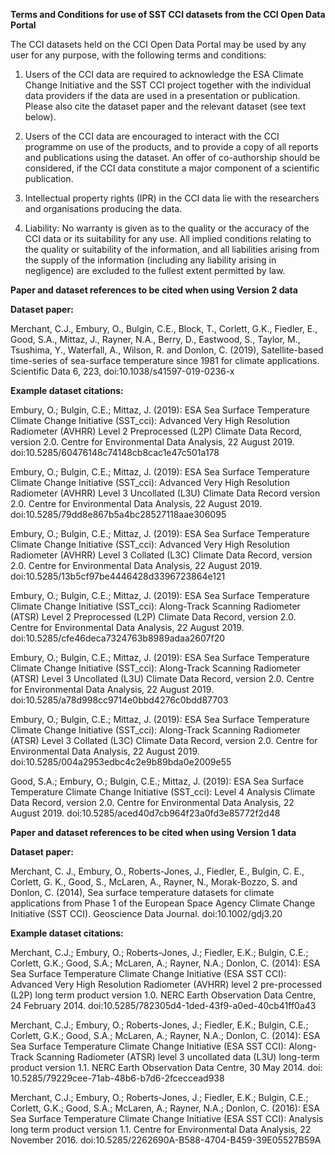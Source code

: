 **Terms and Conditions for use of SST CCI datasets from the CCI Open Data Portal**

The CCI datasets held on the CCI Open Data Portal may be used by any user for any purpose, with the following terms and conditions:

1) Users of the CCI data are required to acknowledge the ESA Climate Change Initiative and the SST CCI project together with the individual data providers if the data are used in a presentation or publication.  Please also cite the dataset paper and the relevant dataset (see text below).

2) Users of the CCI data are encouraged to interact with the CCI programme on use of the products, and to provide a copy of all reports and publications using the dataset. An offer of co-authorship should be considered, if the CCI data constitute a major component of a scientific publication.

3) Intellectual property rights (IPR) in the CCI data lie with the researchers and organisations producing the data.

4) Liability: No warranty is given as to the quality or the accuracy of the CCI data or its suitability for any use. All implied conditions relating to the quality or suitability of the information, and all liabilities arising from the supply of the information (including any liability arising in negligence) are excluded to the fullest extent permitted by law.

**Paper and dataset references to be cited when using Version 2 data**

**Dataset paper:**

Merchant, C.J., Embury, O., Bulgin, C.E., Block, T., Corlett, G.K., Fiedler, E., Good, S.A., Mittaz, J., Rayner, N.A., Berry, D., Eastwood, S., Taylor, M., Tsushima, Y., Waterfall, A., Wilson, R. and Donlon, C. (2019), Satellite-based time-series of sea-surface temperature since 1981 for climate applications. Scientific Data 6, 223, doi:10.1038/s41597-019-0236-x

**Example dataset citations:**

Embury, O.; Bulgin, C.E.; Mittaz, J. (2019): ESA Sea Surface Temperature Climate Change Initiative (SST\_cci): Advanced Very High Resolution Radiometer (AVHRR) Level 2 Preprocessed (L2P) Climate Data Record, version 2.0. Centre for Environmental Data Analysis, 22 August 2019. doi:10.5285/60476148c74148cb8cac1e47c501a178

Embury, O.; Bulgin, C.E.; Mittaz, J. (2019): ESA Sea Surface Temperature Climate Change Initiative (SST\_cci): Advanced Very High Resolution Radiometer (AVHRR) Level 3 Uncollated (L3U) Climate Data Record version 2.0. Centre for Environmental Data Analysis, 22 August 2019. doi:10.5285/79dd8e867b5a4bc28527118aae306095

Embury, O.; Bulgin, C.E.; Mittaz, J. (2019): ESA Sea Surface Temperature Climate Change Initiative (SST\_cci): Advanced Very High Resolution Radiometer (AVHRR) Level 3 Collated (L3C) Climate Data Record, version 2.0. Centre for Environmental Data Analysis, 22 August 2019. doi:10.5285/13b5cf97be4446428d3396723864e121

Embury, O.; Bulgin, C.E.; Mittaz, J. (2019): ESA Sea Surface Temperature Climate Change Initiative (SST\_cci): Along-Track Scanning Radiometer (ATSR) Level 2 Preprocessed (L2P) Climate Data Record, version 2.0. Centre for Environmental Data Analysis, 22 August 2019. doi:10.5285/cfe46deca7324763b8989adaa2607f20

Embury, O.; Bulgin, C.E.; Mittaz, J. (2019): ESA Sea Surface Temperature Climate Change Initiative (SST\_cci): Along-Track Scanning Radiometer (ATSR) Level 3 Uncollated (L3U) Climate Data Record, version 2.0. Centre for Environmental Data Analysis, 22 August 2019. doi:10.5285/a78d998cc9714e0bbd4276c0bdd87703

Embury, O.; Bulgin, C.E.; Mittaz, J. (2019): ESA Sea Surface Temperature Climate Change Initiative (SST\_cci): Along-Track Scanning Radiometer (ATSR) Level 3 Collated (L3C) Climate Data Record, version 2.0. Centre for Environmental Data Analysis, 22 August 2019. doi:10.5285/004a2953edbc4c2e9b89bda0e2009e55

Good, S.A.; Embury, O.; Bulgin, C.E.; Mittaz, J. (2019): ESA Sea Surface Temperature Climate Change Initiative (SST\_cci): Level 4 Analysis Climate Data Record, version 2.0. Centre for Environmental Data Analysis, 22 August 2019. doi:10.5285/aced40d7cb964f23a0fd3e85772f2d48

**Paper and dataset references to be cited when using Version 1 data**

**Dataset paper:**

Merchant, C. J., Embury, O., Roberts-Jones, J., Fiedler, E., Bulgin, C. E., Corlett, G. K., Good, S., McLaren, A., Rayner, N., Morak-Bozzo, S. and Donlon, C. (2014), Sea surface temperature datasets for climate applications from Phase 1 of the European Space Agency Climate Change Initiative (SST CCI). Geoscience Data Journal. doi:10.1002/gdj3.20

**Example dataset citations:**

Merchant, C.J.; Embury, O.; Roberts-Jones, J.; Fiedler, E.K.; Bulgin, C.E.; Corlett, G.K.; Good, S.A.; McLaren, A.; Rayner, N.A.; Donlon, C. (2014): ESA Sea Surface Temperature Climate Change Initiative (ESA SST CCI): Advanced Very High Resolution Radiometer (AVHRR) level 2 pre-processed (L2P) long term product version 1.0. NERC Earth Observation Data Centre, 24 February 2014. doi:10.5285/782305d4-1ded-43f9-a0ed-40cb41ff0a43

Merchant, C.J.; Embury, O.; Roberts-Jones, J.; Fiedler, E.K.; Bulgin, C.E.; Corlett, G.K.; Good, S.A.; McLaren, A.; Rayner, N.A.; Donlon, C. (2014): ESA Sea Surface Temperature Climate Change Initiative (ESA SST CCI): Along-Track Scanning Radiometer (ATSR) level 3 uncollated data (L3U) long-term product version 1.1. NERC Earth Observation Data Centre, 30 May 2014. doi: 10.5285/79229cee-71ab-48b6-b7d6-2fceccead938

Merchant, C.J.; Embury, O.; Roberts-Jones, J.; Fiedler, E.K.; Bulgin, C.E.; Corlett, G.K.; Good, S.A.; McLaren, A.; Rayner, N.A.; Donlon, C. (2016): ESA Sea Surface Temperature Climate Change Initiative (ESA SST CCI): Analysis long term product version 1.1. Centre for Environmental Data Analysis, 22 November 2016. doi:10.5285/2262690A-B588-4704-B459-39E05527B59A

